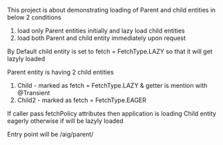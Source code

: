 This project is about demonstrating loading of Parent and child entities in below 2 conditions 
1. load only Parent entities initially and lazy load child entities
2. load both Parent and child entity immediately upon request

By Default child entity is set to fetch = FetchType.LAZY so that it will get lazyly loaded

Parent entity is having 2 child entities
1. Child - marked as fetch = FetchType.LAZY & getter is mention with @Transient
2. Child2 - marked as fetch = FetchType.EAGER


If caller pass fetchPolicy attributes then application is loading Child entity eagerly otherwise if will be lazyly loaded

Entry point will be /aig/parent/